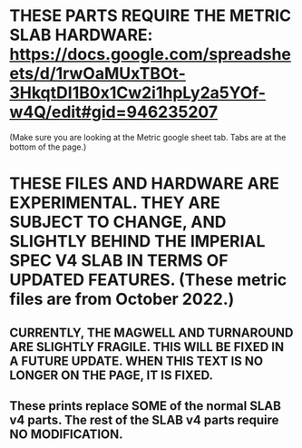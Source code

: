 # THESE PARTS REQUIRE THE METRIC SLAB HARDWARE: https://docs.google.com/spreadsheets/d/1rwOaMUxTBOt-3HkqtDI1B0x1Cw2i1hpLy2a5YOf-w4Q/edit#gid=946235207
(Make sure you are looking at the Metric google sheet tab. Tabs are at the bottom of the page.)
# THESE FILES AND HARDWARE ARE EXPERIMENTAL. THEY ARE SUBJECT TO CHANGE, AND SLIGHTLY BEHIND THE IMPERIAL SPEC V4 SLAB IN TERMS OF UPDATED FEATURES. (These metric files are from October 2022.)
## CURRENTLY, THE MAGWELL AND TURNAROUND ARE SLIGHTLY FRAGILE. THIS WILL BE FIXED IN A FUTURE UPDATE. WHEN THIS TEXT IS NO LONGER ON THE PAGE, IT IS FIXED.


## These prints replace SOME of the normal SLAB v4 parts. The rest of the SLAB v4 parts require NO MODIFICATION. 

